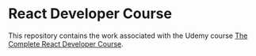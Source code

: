 # React Developer Course

This repository contains the work associated with the Udemy course [The Complete React Developer Course](https://www.udemy.com/react-2nd-edition).

